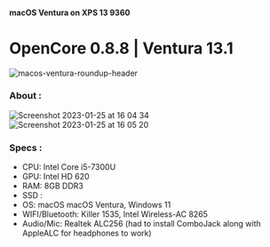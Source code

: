#### macOS Ventura on XPS 13 9360
# OpenCore 0.8.8 | Ventura 13.1
![macos-ventura-roundup-header](https://user-images.githubusercontent.com/123544011/214521202-bf0d4d05-32f3-4a7c-b0ac-47aa5dd76a88.jpg)
### About :
![Screenshot 2023-01-25 at 16 04 34](https://user-images.githubusercontent.com/123544011/214524494-9028d1c8-565b-4579-932e-9a271b1d6dfa.png)
![Screenshot 2023-01-25 at 16 05 20](https://user-images.githubusercontent.com/123544011/214524504-30743fc9-2022-441d-8c78-4d124e502dfe.png)

### Specs :
* CPU: Intel Core i5-7300U
* GPU: Intel HD 620
* RAM: 8GB DDR3
* SSD : 
* OS: macOS macOS Ventura, Windows 11
* WIFI/Bluetooth: Killer 1535, Intel Wireless-AC 8265
* Audio/Mic: Realtek ALC256 (had to install ComboJack along with AppleALC for headphones to work)
#
